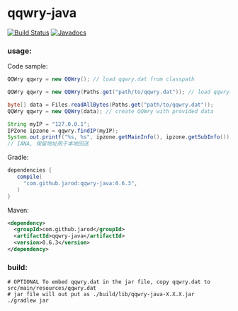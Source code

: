 # qqwry-java

[![Build Status](https://api.travis-ci.org/jarod/qqwry-java.svg?branch=master)](https://travis-ci.org/jarod/qqwry-java)
[![Javadocs](http://www.javadoc.io/badge/com.github.jarod/qqwry-java.svg)](http://www.javadoc.io/doc/com.github.jarod/qqwry-java)


### usage:

Code sample:
```java
QQWry qqwry = new QQWry(); // load qqwry.dat from classpath

QQWry qqwry = new QQWry(Paths.get("path/to/qqwry.dat")); // load qqwry.dat from java.nio.file.Path

byte[] data = Files.readAllBytes(Paths.get("path/to/qqwry.dat"));
QQWry qqwry = new QQWry(data); // create QQWry with provided data

String myIP = "127.0.0.1";
IPZone ipzone = qqwry.findIP(myIP);
System.out.printf("%s, %s", ipzone.getMainInfo(), ipzone.getSubInfo());
// IANA, 保留地址用于本地回送
```

Gradle:
```groovy
dependencies {
   compile(
     "com.github.jarod:qqwry-java:0.6.3",
   )
}
```

Maven:
```xml
<dependency>
  <groupId>com.github.jarod</groupId>
  <artifactId>qqwry-java</artifactId>
  <version>0.6.3</version>
</dependency>
```

### build:

```
# OPTIONAL To embed qqwry.dat in the jar file, copy qqwry.dat to src/main/resources/qqwry.dat
# jar file will out put as ./build/lib/qqwry-java-X.X.X.jar
./gradlew jar
```
